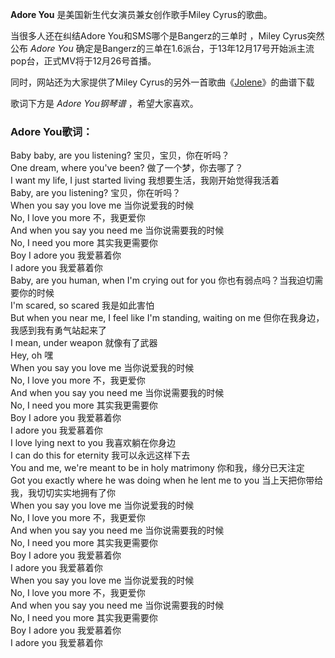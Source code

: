 

**Adore You** 是美国新生代女演员兼女创作歌手Miley Cyrus的歌曲。  
  
当很多人还在纠结Adore You和SMS哪个是Bangerz的三单时 ，Miley Cyrus突然公布 _Adore You_
确定是Bangerz的三单在1.6派台，于13年12月17号开始派主流pop台，正式MV将于12月26号首播。  
  
同时，网站还为大家提供了Miley Cyrus的另外一首歌曲《[Jolene](Music-3282-Jolene-Miley-Cyrus.html
"Jolene")》的曲谱下载  
  
歌词下方是 _Adore You钢琴谱_ ，希望大家喜欢。

### Adore You歌词：

Baby baby, are you listening? 宝贝，宝贝，你在听吗？  
One dream, where you've been? 做了一个梦，你去哪了？  
I want my life, I just started living 我想要生活，我刚开始觉得我活着  
Baby, are you listening? 宝贝，你在听吗？  
When you say you love me 当你说爱我的时候  
No, I love you more 不，我更爱你  
And when you say you need me 当你说需要我的时候  
No, I need you more 其实我更需要你  
Boy I adore you 我爱慕着你  
I adore you 我爱慕着你  
Baby, are you human, when I'm crying out for you 你也有弱点吗？当我迫切需要你的时候  
I'm scared, so scared 我是如此害怕  
But when you near me, I feel like I'm standing, waiting on me
但你在我身边，我感到我有勇气站起来了  
I mean, under weapon 就像有了武器  
Hey, oh 嘿  
When you say you love me 当你说爱我的时候  
No, I love you more 不，我更爱你  
And when you say you need me 当你说需要我的时候  
No, I need you more 其实我更需要你  
Boy I adore you 我爱慕着你  
I adore you 我爱慕着你  
I love lying next to you 我喜欢躺在你身边  
I can do this for eternity 我可以永远这样下去  
You and me, we're meant to be in holy matrimony 你和我，缘分已天注定  
Got you exactly where he was doing when he lent me to you 当上天把你带给我，我切切实实地拥有了你  
When you say you love me 当你说爱我的时候  
No, I love you more 不，我更爱你  
And when you say you need me 当你说需要我的时候  
No, I need you more 其实我更需要你  
Boy I adore you 我爱慕着你  
I adore you 我爱慕着你  
When you say you love me 当你说爱我的时候  
No, I love you more 不，我更爱你  
And when you say you need me 当你说需要我的时候  
No, I need you more 其实我更需要你  
Boy I adore you 我爱慕着你  
I adore you 我爱慕着你

